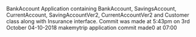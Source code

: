 BankAccount Application containing BankAccount, SavingsAccount, CurrentAccount, SavingAccountVer2, CurrentAccountVer2 and Customer class along with Insurance interface. Commit was made at 5:43pm on 3rd October
04-10-2018 
makemytrip application
commit made0 at 07:00
